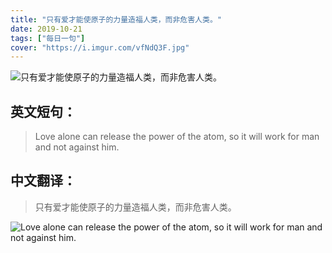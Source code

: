 ```yaml
---
title: "只有爱才能使原子的力量造福人类，而非危害人类。"
date: 2019-10-21
tags: ["每日一句"]
cover: "https://i.imgur.com/vfNdQ3F.jpg"
---
```


![只有爱才能使原子的力量造福人类，而非危害人类。](https://i.imgur.com/ZQYLbP5.jpg)

## 英文短句：
> Love alone can release the power of the atom, so it will work for man and not against him.

<!--more-->

## 中文翻译：
> 只有爱才能使原子的力量造福人类，而非危害人类。

![Love alone can release the power of the atom, so it will work for man and not against him.](https://i.imgur.com/b7WUV9v.jpg)

